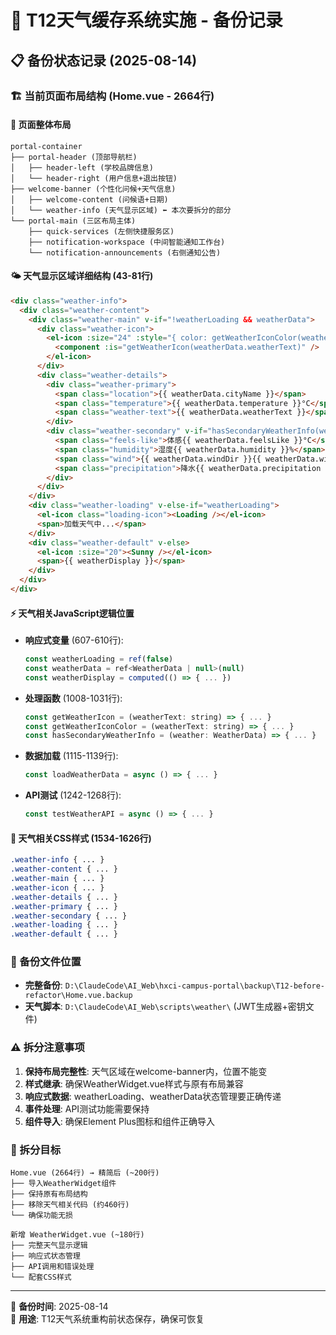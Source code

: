 # 🔧 T12天气缓存系统实施 - 备份记录

## 📋 备份状态记录 (2025-08-14)

### 🏗️ 当前页面布局结构 (Home.vue - 2664行)

#### **📱 页面整体布局**
```
portal-container
├── portal-header (顶部导航栏)
│   ├── header-left (学校品牌信息)  
│   └── header-right (用户信息+退出按钮)
├── welcome-banner (个性化问候+天气信息)
│   ├── welcome-content (问候语+日期)
│   └── weather-info (天气显示区域) ⬅️ 本次要拆分的部分
└── portal-main (三区布局主体)
    ├── quick-services (左侧快捷服务区)
    ├── notification-workspace (中间智能通知工作台) 
    └── notification-announcements (右侧通知公告)
```

#### **🌤️ 天气显示区域详细结构 (43-81行)**
```html
<div class="weather-info">
  <div class="weather-content">
    <div class="weather-main" v-if="!weatherLoading && weatherData">
      <div class="weather-icon">
        <el-icon :size="24" :style="{ color: getWeatherIconColor(weatherData.weatherText) }">
          <component :is="getWeatherIcon(weatherData.weatherText)" />
        </el-icon>
      </div>
      <div class="weather-details">
        <div class="weather-primary">
          <span class="location">{{ weatherData.cityName }}</span>
          <span class="temperature">{{ weatherData.temperature }}°C</span>
          <span class="weather-text">{{ weatherData.weatherText }}</span>
        </div>
        <div class="weather-secondary" v-if="hasSecondaryWeatherInfo(weatherData)">
          <span class="feels-like">体感{{ weatherData.feelsLike }}°C</span>
          <span class="humidity">湿度{{ weatherData.humidity }}%</span>
          <span class="wind">{{ weatherData.windDir }}{{ weatherData.windScale }}</span>
          <span class="precipitation">降水{{ weatherData.precipitation }}mm</span>
        </div>
      </div>
    </div>
    <div class="weather-loading" v-else-if="weatherLoading">
      <el-icon class="loading-icon"><Loading /></el-icon>
      <span>加载天气中...</span>
    </div>
    <div class="weather-default" v-else>
      <el-icon :size="20"><Sunny /></el-icon>
      <span>{{ weatherDisplay }}</span>
    </div>
  </div>
</div>
```

#### **⚡ 天气相关JavaScript逻辑位置**
- **响应式变量** (607-610行):
  ```javascript
  const weatherLoading = ref(false)
  const weatherData = ref<WeatherData | null>(null)
  const weatherDisplay = computed(() => { ... })
  ```

- **处理函数** (1008-1031行):
  ```javascript
  const getWeatherIcon = (weatherText: string) => { ... }
  const getWeatherIconColor = (weatherText: string) => { ... }
  const hasSecondaryWeatherInfo = (weather: WeatherData) => { ... }
  ```

- **数据加载** (1115-1139行):
  ```javascript
  const loadWeatherData = async () => { ... }
  ```

- **API测试** (1242-1268行):
  ```javascript
  const testWeatherAPI = async () => { ... }
  ```

#### **🎨 天气相关CSS样式 (1534-1626行)**
```css
.weather-info { ... }
.weather-content { ... }
.weather-main { ... }
.weather-icon { ... }
.weather-details { ... }
.weather-primary { ... }
.weather-secondary { ... }
.weather-loading { ... }
.weather-default { ... }
```

### 📁 备份文件位置
- **完整备份**: `D:\ClaudeCode\AI_Web\hxci-campus-portal\backup\T12-before-refactor\Home.vue.backup`
- **天气脚本**: `D:\ClaudeCode\AI_Web\scripts\weather\` (JWT生成器+密钥文件)

### ⚠️ 拆分注意事项
1. **保持布局完整性**: 天气区域在welcome-banner内，位置不能变
2. **样式继承**: 确保WeatherWidget.vue样式与原有布局兼容
3. **响应式数据**: weatherLoading、weatherData状态管理要正确传递
4. **事件处理**: API测试功能需要保持
5. **组件导入**: 确保Element Plus图标和组件正确导入

### 🎯 拆分目标
```
Home.vue (2664行) → 精简后 (~200行)
├── 导入WeatherWidget组件
├── 保持原有布局结构
├── 移除天气相关代码 (约460行)
└── 确保功能无损

新增 WeatherWidget.vue (~180行)
├── 完整天气显示逻辑
├── 响应式状态管理
├── API调用和错误处理
└── 配套CSS样式
```

---
📅 **备份时间**: 2025-08-14  
🎯 **用途**: T12天气系统重构前状态保存，确保可恢复